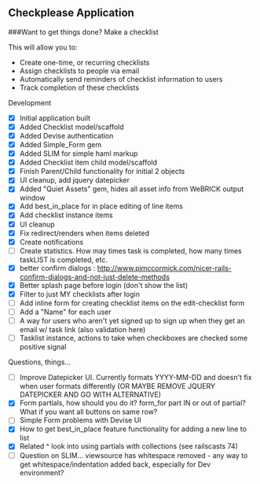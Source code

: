 Checkplease Application
---------------------

###Want to get things done?  Make a checklist

This will allow you to:
* Create one-time, or recurring checklists
* Assign checklists to people via email
* Automatically send reminders of checklist information to users
* Track completion of these checklists

Development
* [X] Initial application built
* [X] Added Checklist model/scaffold
* [X] Added Devise authentication
* [X] Added Simple_Form gem
* [X] Added SLIM for simple haml markup
* [X] Added Checklist item child model/scaffold
* [X] Finish Parent/Child functionality for initial 2 objects
* [X] UI cleanup, add jquery datepicker
* [X] Added "Quiet Assets" gem, hides all asset info from WeBRICK output window
* [X] Add best_in_place for in place editing of line items
* [X] Add checklist instance items
* [X] UI cleanup
* 	[X] Fix redirect/renders when items deleted
* [X] Create notifications
* [ ] Create statistics.  How may times task is completed, how many times taskLIST is completed, etc.
* [X] better confirm dialogs : http://www.pjmccormick.com/nicer-rails-confirm-dialogs-and-not-just-delete-methods
* [X] Better splash page before login (don't show the list)
* [X] Filter to just MY checklists after login
* [ ] Add inline form for creating checklist items on the edit-checklist form
* [ ] Add a "Name" for each user
* [ ] A way for users who aren't yet signed up to sign up when they get an email w/ task link (also validation here)
* [ ] Tasklist instance, actions to take when checkboxes are checked some positive signal

Questions, things...
* [ ] Improve Datepicker UI.  Currently formats YYYY-MM-DD and doesn't fix when user formats differently
 (OR MAYBE REMOVE JQUERY DATEPICKER AND GO WITH ALTERNATIVE)
* [X] Form partials, how should you do it?  form_for part IN or out of partial?  What if you want all buttons on same row?
* [ ] Simple Form problems with Devise UI
* [X] How to get best_in_place feature functionality for adding a new line to list
* [X] Related ^ look into using partials with collections (see railscasts 74)
* [ ] Question on SLIM... viewsource has whitespace removed - any way to get whitespace/indentation added back, especially for Dev environment?
